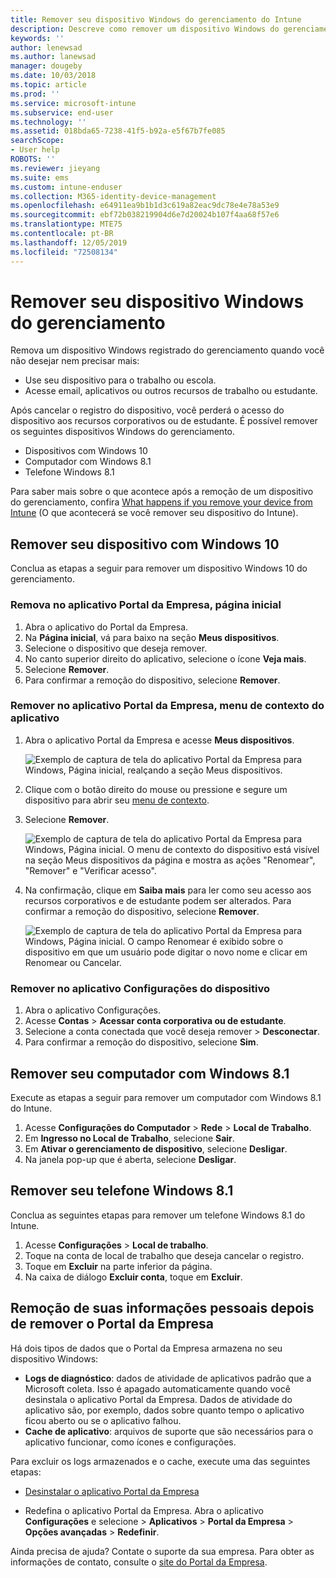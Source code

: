 ```yaml
---
title: Remover seu dispositivo Windows do gerenciamento do Intune
description: Descreve como remover um dispositivo Windows do gerenciamento do Intune
keywords: ''
author: lenewsad
ms.author: lanewsad
manager: dougeby
ms.date: 10/03/2018
ms.topic: article
ms.prod: ''
ms.service: microsoft-intune
ms.subservice: end-user
ms.technology: ''
ms.assetid: 018bda65-7238-41f5-b92a-e5f67b7fe085
searchScope:
- User help
ROBOTS: ''
ms.reviewer: jieyang
ms.suite: ems
ms.custom: intune-enduser
ms.collection: M365-identity-device-management
ms.openlocfilehash: e64911ea9b1b1d3c619a82eac9dc78e4e78a53e9
ms.sourcegitcommit: ebf72b038219904d6e7d20024b107f4aa68f57e6
ms.translationtype: MTE75
ms.contentlocale: pt-BR
ms.lasthandoff: 12/05/2019
ms.locfileid: "72508134"
---
```

# <a name="remove-your-windows-device-from-management"></a>Remover seu dispositivo Windows do gerenciamento

Remova um dispositivo Windows registrado do gerenciamento quando você não desejar nem precisar mais:  
* Use seu dispositivo para o trabalho ou escola. 
* Acesse email, aplicativos ou outros recursos de trabalho ou estudante.

Após cancelar o registro do dispositivo, você perderá o acesso do dispositivo aos recursos corporativos ou de estudante. É possível remover os seguintes dispositivos Windows do gerenciamento.  
* Dispositivos com Windows 10 
* Computador com Windows 8.1
* Telefone Windows 8.1
 
Para saber mais sobre o que acontece após a remoção de um dispositivo do gerenciamento, confira [What happens if you remove your device from Intune](what-happens-if-you-unenroll-your-device-from-intune-windows.md) (O que acontecerá se você remover seu dispositivo do Intune).  

## <a name="remove-your-windows-10-device"></a>Remover seu dispositivo com Windows 10
Conclua as etapas a seguir para remover um dispositivo Windows 10 do gerenciamento.

### <a name="remove-in-company-portal-app-home-page"></a>Remova no aplicativo Portal da Empresa, **página inicial**  

1. Abra o aplicativo do Portal da Empresa.
2. Na **Página inicial**, vá para baixo na seção **Meus dispositivos**.
3. Selecione o dispositivo que deseja remover.
3. No canto superior direito do aplicativo, selecione o ícone **Veja mais**.
4. Selecione **Remover**. 
5. Para confirmar a remoção do dispositivo, selecione **Remover**.  

### <a name="remove-in-company-portal-app-device-context-menu"></a>Remover no aplicativo Portal da Empresa, menu de contexto do aplicativo  

1. Abra o aplicativo Portal da Empresa e acesse **Meus dispositivos**.

    ![Exemplo de captura de tela do aplicativo Portal da Empresa para Windows, Página inicial, realçando a seção Meus dispositivos.](./media/1809_CheckAccess_Context_Select_Device.png)

2. Clique com o botão direito do mouse ou pressione e segure um dispositivo para abrir seu [menu de contexto](https://docs.microsoft.com//windows/uwp/design/controls-and-patterns/menus).  

3. Selecione **Remover**.  

    ![Exemplo de captura de tela do aplicativo Portal da Empresa para Windows, Página inicial. O menu de contexto do dispositivo está visível na seção **Meus dispositivos** da página e mostra as ações "Renomear", "Remover" e "Verificar acesso".](./media/1809_DeviceContextMenu_Windows_CP.png)  

5. Na confirmação, clique em **Saiba mais** para ler como seu acesso aos recursos corporativos e de estudante podem ser alterados. Para confirmar a remoção do dispositivo, selecione **Remover**.   

     ![Exemplo de captura de tela do aplicativo Portal da Empresa para Windows, Página inicial. O campo Renomear é exibido sobre o dispositivo em que um usuário pode digitar o novo nome e clicar em Renomear ou Cancelar.](./media/1808_RemoveDevice_Popup.png)  


### <a name="remove-in-device-settings-app"></a>Remover no aplicativo Configurações do dispositivo
1. Abra o aplicativo Configurações. 
2. Acesse **Contas** > **Acessar conta corporativa ou de estudante**.
3. Selecione a conta conectada que você deseja remover > **Desconectar**.
4. Para confirmar a remoção do dispositivo, selecione **Sim**.

## <a name="remove-your-windows-81-computer"></a>Remover seu computador com Windows 8.1
Execute as etapas a seguir para remover um computador com Windows 8.1 do Intune.

1. Acesse **Configurações do Computador** > **Rede** > **Local de Trabalho**.
2. Em **Ingresso no Local de Trabalho**, selecione **Sair**.
3. Em **Ativar o gerenciamento de dispositivo**, selecione **Desligar**.
4. Na janela pop-up que é aberta, selecione **Desligar**.

## <a name="remove-your-windows-81-phone"></a>Remover seu telefone Windows 8.1
Conclua as seguintes etapas para remover um telefone Windows 8.1 do Intune.

1. Acesse **Configurações** > **Local de trabalho**.
2. Toque na conta de local de trabalho que deseja cancelar o registro.
3. Toque em **Excluir** na parte inferior da página.
4. Na caixa de diálogo **Excluir conta**, toque em **Excluir**.  
## <a name="removing-your-personal-information-after-removing-the-company-portal"></a>Remoção de suas informações pessoais depois de remover o Portal da Empresa  

Há dois tipos de dados que o Portal da Empresa armazena no seu dispositivo Windows:

- **Logs de diagnóstico**: dados de atividade de aplicativos padrão que a Microsoft coleta. Isso é apagado automaticamente quando você desinstala o aplicativo Portal da Empresa. Dados de atividade do aplicativo são, por exemplo, dados sobre quanto tempo o aplicativo ficou aberto ou se o aplicativo falhou.
- **Cache de aplicativo**: arquivos de suporte que são necessários para o aplicativo funcionar, como ícones e configurações.

Para excluir os logs armazenados e o cache, execute uma das seguintes etapas:

* [Desinstalar o aplicativo Portal da Empresa](https://support.microsoft.com/help/4028003/windows-10-uninstall-apps-and-programs) 

* Redefina o aplicativo Portal da Empresa. Abra o aplicativo **Configurações** e selecione > **Aplicativos** > **Portal da Empresa** > **Opções avançadas** > **Redefinir**. 

Ainda precisa de ajuda? Contate o suporte da sua empresa. Para obter as informações de contato, consulte o [site do Portal da Empresa](https://go.microsoft.com/fwlink/?linkid=2010980).
